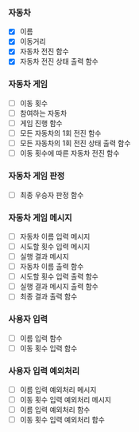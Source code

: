 
### 자동차
- [x] 이름
- [x] 이동거리
- [x] 자동차 전진 함수
- [x] 자동차 전진 상태 출력 함수 

### 자동차 게임
- [ ] 이동 횟수
- [ ] 참여하는 자동차
- [ ] 게임 진행 함수
- [ ] 모든 자동차의 1회 전진 함수
- [ ] 모든 자동차의 1회 전진 상태 출력 함수
- [ ] 이동 횟수에 따른 자동차 전진 함수

### 자동차 게임 판정
- [ ] 최종 우승자 판정 함수

### 자동차 게임 메시지
- [ ] 자동차 이름 입력 메시지
- [ ] 시도할 횟수 입력 메시지
- [ ] 실행 결과 메시지
- [ ] 자동차 이름 출력 함수
- [ ] 시도할 횟수 입력 출력 함수
- [ ] 실행 결과 메시지 출력 함수
- [ ] 최종 결과 출력 함수

### 사용자 입력
- [ ] 이름 입력 함수
- [ ] 이동 횟수 입력 함수

### 사용자 입력 예외처리
- [ ] 이름 입력 예외처리 메시지
- [ ] 이동 횟수 입력 예외처리 메시지
- [ ] 이름 입력 예외처리 함수
- [ ] 이동 횟수 입력 예외처리 함수